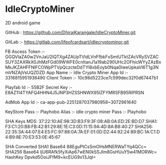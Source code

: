 # IdleCryptoMiner
2D android game


GitHub : https://github.com/DhirajKarangale/IdleCryptoMiner.git


GitLab :- https://gitlab.com/lifeofcardsart/idlecryptominor.git

FB 
Ascess Token :- GGQVlaZA0w2VnJaU2lQTXg4ZAUpTVldLVnFfbkFxSmtUTktZAcVRySVZACSUY3ZAXRkX0JhMzFGd09WWFE0cnItanJ1a19ab290UHc2OFhicWYyZAzBxMkJKZAHFFNlFCOWpPTVpQczcteDdTYl8xbEoyb0Nqa0lweUpkaVl6T1g3NmVNZAjVsUQZDZD
App Name :- Idle Crypto Miner
App Id :- 3316815951936490
Client Token :- 10c98d5223ce7c599dec32f0d67447b1


Playfab
Id :- 55B2F
Secret Key :- E8AZ114TYAFQ4HHN4J5JNP3HZSSHNWX95IZFYMRSFB95RIPRSN


AdMob
App Id :- ca-app-pub-2251287037980958~3072961640

KeyStore
Pass :- Playhobo
Alias :- idle crypto miner
Pass :- Playhobo

SHA Keys
MD5:  37:22:10:AE:98:3D:B3:F9:3F:08:AB:0A:ED:2E:BD:D7
SHA1: F3:C1:20:B8:FB:42:B1:29:8E:1E:C3:0D:11:15:9A:4D:8A:B8:40:27
SHA256: 22:35:3A:44:07:E4:E5:FC:97:88:0A:7A:EF:01:0D:D2:44:92:24:89:BC:1A:C1:D4:B9:8E:70:E3:53:0E:45:67

SHA Converted
SHA1 Base64 88EguPtCsSmOHsMNERWaTYq4QCc=
SHA256 Base64 IjU6RAfk5fyXiAp67wEN0kSSJIm8GsHUuY5w41MORWc=
HashKey Dpvkd5OoiJFfM9+kcEUG9x13JqI=

